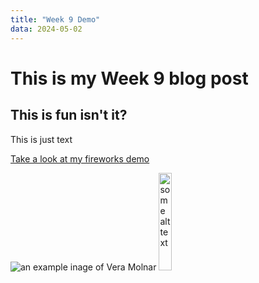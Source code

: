 ```yaml
---
title: "Week 9 Demo"
data: 2024-05-02
---
```

# This is my Week 9 blog post
## This is fun isn't it?

This is just text

[Take a look at my fireworks demo](/My-coding-Blog/codeExperiments/fireworks01/index.html)

![an example inage of Vera Molnar](/My-coding-Blog/images/veraMolnar.png)
<img src="/My-coding-Blog/images/veraMolnar.png" alt="some alt text" width=20%>
